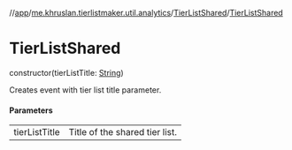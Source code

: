 //[app](../../../index.md)/[me.khruslan.tierlistmaker.util.analytics](../index.md)/[TierListShared](index.md)/[TierListShared](-tier-list-shared.md)

# TierListShared

constructor(tierListTitle: [String](https://kotlinlang.org/api/latest/jvm/stdlib/kotlin/-string/index.html))

Creates event with tier list title parameter.

#### Parameters

| | |
|---|---|
| tierListTitle | Title of the shared tier list. |
